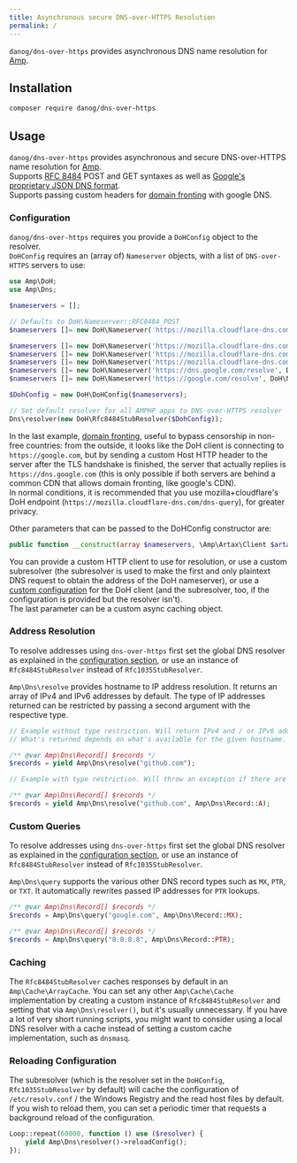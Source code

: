 ```yaml
---
title: Asynchronous secure DNS-over-HTTPS Resolution
permalink: /
---
```

`danog/dns-over-https` provides asynchronous DNS name resolution for [Amp](http://amphp.org/amp).

## Installation

```bash
composer require danog/dns-over-https
```

## Usage

`danog/dns-over-https` provides asynchronous and secure DNS-over-HTTPS name resolution for [Amp](https://github.com/amphp/amp).  
Supports [RFC 8484](https://tools.ietf.org/html/rfc8484) POST and GET syntaxes as well as [Google's proprietary JSON DNS format](https://developers.google.com/speed/public-dns/docs/dns-over-https).  
Supports passing custom headers for [domain fronting](https://en.wikipedia.org/wiki/Domain_fronting) with google DNS.  

### Configuration

`danog/dns-over-https` requires you provide a `DoHConfig` object to the resolver.  
`DoHConfig` requires an (array of) `Nameserver` objects, with a list of `DNS-over-HTTPS` servers to use:  

```php
use Amp\DoH;
use Amp\Dns;

$nameservers = [];

// Defaults to DoH\Nameserver::RFC8484_POST
$nameservers []= new DoH\Nameserver('https://mozilla.cloudflare-dns.com/dns-query'); 

$nameservers []= new DoH\Nameserver('https://mozilla.cloudflare-dns.com/dns-query', DoH\Nameserver::RFC8484_POST);
$nameservers []= new DoH\Nameserver('https://mozilla.cloudflare-dns.com/dns-query', DoH\Nameserver::RFC8484_GET);
$nameservers []= new DoH\Nameserver('https://mozilla.cloudflare-dns.com/dns-query', DoH\Nameserver::GOOGLE_JSON);
$nameservers []= new DoH\Nameserver('https://dns.google.com/resolve', DoH\Nameserver::GOOGLE_JSON);
$nameservers []= new DoH\Nameserver('https://google.com/resolve', DoH\Nameserver::GOOGLE_JSON, ['Host' => 'https://dns.google.com']);

$DohConfig = new DoH\DoHConfig($nameservers);

// Set default resolver for all AMPHP apps to DNS-over-HTTPS resolver
Dns\resolver(new DoH\Rfc8484StubResolver($DohConfig));
```

In the last example, [domain fronting](https://en.wikipedia.org/wiki/Domain_fronting), useful to bypass censorship in non-free countries: from the outside, it looks like the DoH client is connecting to `https://google.com`, but by sending a custom Host HTTP header to the server after the TLS handshake is finished, the server that actually replies is `https://dns.google.com` (this is only possible if both servers are behind a common CDN that allows domain fronting, like google's CDN).  
In normal conditions, it is recommended that you use mozilla+cloudflare's DoH endpoint (`https://mozilla.cloudflare-dns.com/dns-query`), for greater privacy.  

Other parameters that can be passed to the DoHConfig constructor are:  
```php
public function __construct(array $nameservers, \Amp\Artax\Client $artax = null, \Amp\Dns\Resolver $resolver = null, \Amp\Dns\ConfigLoader $configLoader = null, \Amp\Cache\Cache $cache = null);
```

You can provide a custom HTTP client to use for resolution, or use a custom subresolver (the subresolver is used to make the first and only plaintext DNS request to obtain the address of the DoH nameserver), or use a [custom configuration](https://amphp.org/dns/#configuration) for the DoH client (and the subresolver, too, if the configuration is provided but the resolver isn't).  
The last parameter can be a custom async caching object.  

### Address Resolution

To resolve addresses using `dns-over-https` first set the global DNS resolver as explained in the [configuration section](#configuration), or use an instance of `Rfc8484StubResolver` instead of `Rfc1035StubResolver`.  

`Amp\Dns\resolve` provides hostname to IP address resolution. It returns an array of IPv4 and IPv6 addresses by default. The type of IP addresses returned can be restricted by passing a second argument with the respective type.

```php
// Example without type restriction. Will return IPv4 and / or IPv6 addresses.
// What's returned depends on what's available for the given hostname.

/** @var Amp\Dns\Record[] $records */
$records = yield Amp\Dns\resolve("github.com");
```

```php
// Example with type restriction. Will throw an exception if there are no A records.

/** @var Amp\Dns\Record[] $records */
$records = yield Amp\Dns\resolve("github.com", Amp\Dns\Record::A);
```

### Custom Queries

To resolve addresses using `dns-over-https` first set the global DNS resolver as explained in the [configuration section](#configuration), or use an instance of `Rfc8484StubResolver` instead of `Rfc1035StubResolver`.  

`Amp\Dns\query` supports the various other DNS record types such as `MX`, `PTR`, or `TXT`. It automatically rewrites passed IP addresses for `PTR` lookups.
 
```php
/** @var Amp\Dns\Record[] $records */
$records = Amp\Dns\query("google.com", Amp\Dns\Record::MX);
```

```php
/** @var Amp\Dns\Record[] $records */
$records = Amp\Dns\query("8.8.8.8", Amp\Dns\Record::PTR);
```

### Caching

The `Rfc8484StubResolver` caches responses by default in an `Amp\Cache\ArrayCache`. You can set any other `Amp\Cache\Cache` implementation by creating a custom instance of `Rfc8484StubResolver` and setting that via `Amp\Dns\resolver()`, but it's usually unnecessary. If you have a lot of very short running scripts, you might want to consider using a local DNS resolver with a cache instead of setting a custom cache implementation, such as `dnsmasq`. 

### Reloading Configuration

The subresolver (which is the resolver set in the `DoHConfig`, `Rfc1035StubResolver` by default) will cache the configuration of `/etc/resolv.conf` / the Windows Registry and the read host files by default. If you wish to reload them, you can set a periodic timer that requests a background reload of the configuration.

```php
Loop::repeat(60000, function () use ($resolver) {
    yield Amp\Dns\resolver()->reloadConfig();
});
```

